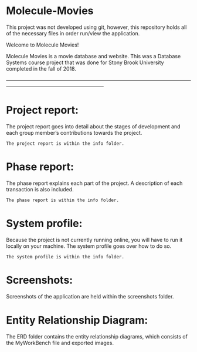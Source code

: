 # Molecule-Movies
This project was not developed using git, however, this repository holds all of the necessary files in order run/view the application. 

Welcome to Molecule Movies!

Molecule Movies is a movie database and website. This was a Database Systems course project that was done for Stony Brook University completed in the fall of 2018.


———————————————————————————————————————————————————————

<h1>
	Project report:
</h1>
	The project report goes into detail about the stages of development and each group 	member’s contributions towards the project. 

	The project report is within the info folder. 

<h1>
	Phase report:
</h1>
	The phase report explains each part of the project. A description of each 		transaction is also included. 

	The phase report is within the info folder. 

<h1>
	System profile:
</h1>
	Because the project is not currently running online, you will have to run it 		locally on your machine. The system profile goes over how to do so. 

	The system profile is within the info folder. 

<h1>
	Screenshots:
</h1>
	Screenshots of the application are held within the screenshots folder. 

<h1>
	Entity Relationship Diagram:
</h1>
	The ERD folder contains the entity relationship diagrams, which consists of the 	MyWorkBench file and exported images. 

